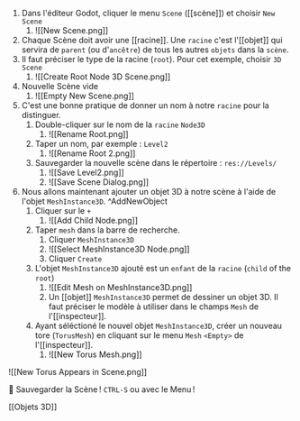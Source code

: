 1. Dans l'éditeur Godot, cliquer le menu `Scene` ([[scène]]) et choisir `New Scene`
	1. ![[New Scene.png]]
2. Chaque Scène doit avoir une [[racine]]. Une `racine` c'est l'[[objet]] qui servira de `parent` (ou d'`ancêtre`) de tous les autres `objets` dans la `scène`.
4. Il faut préciser le type de la racine (`root`). Pour cet exemple, choisir `3D Scene`
	1. ![[Create Root Node 3D Scene.png]]
5. Nouvelle Scène vide
	1. ![[Empty New Scene.png]]
6. C'est une bonne pratique de donner un nom à notre `racine` pour la distinguer.
	1. Double-cliquer sur le nom de la `racine` `Node3D`
		1. ![[Rename Root.png]]
	2. Taper un nom, par exemple : `Level2`
		1. ![[Rename Root 2.png]]
	3. Sauvegarder la nouvelle scène dans le répertoire : `res://Levels/`
		1. ![[Save Level2.png]]
		2. ![[Save Scene Dialog.png]]
7. Nous allons maintenant ajouter un objet 3D à notre scène à l'aide de l'objet `MeshInstance3D`. ^AddNewObject
	1. Cliquer sur le `+` 
		1. ![[Add Child Node.png]]
	2. Taper `mesh` dans la barre de recherche.
		1. Cliquer `MeshInstance3D`
		2. ![[Select MeshInstance3D Node.png]]
		3. Cliquer `Create`
	3. L'objet `MeshInstance3D` ajouté est un `enfant` de la `racine` (`child` of the `root`)
		1. ![[Edit Mesh on MeshInstance3D.png]]
		2. Un [[objet]] `MeshInstance3D` permet de dessiner un objet 3D. Il faut préciser le modèle à utiliser dans le champs `Mesh` de l'[[inspecteur]].
	4. Ayant séléctioné le nouvel objet `MeshInstance3D`, créer un nouveau tore (`TorusMesh`) en cliquant sur le menu `Mesh` `<Empty>` de l'[[inspecteur]].
		1. ![[New Torus Mesh.png]]

![[New Torus Appears in Scene.png]]

💾 Sauvegarder la Scène ! `CTRL-S` ou avec le Menu ! 

[[Objets 3D]]
